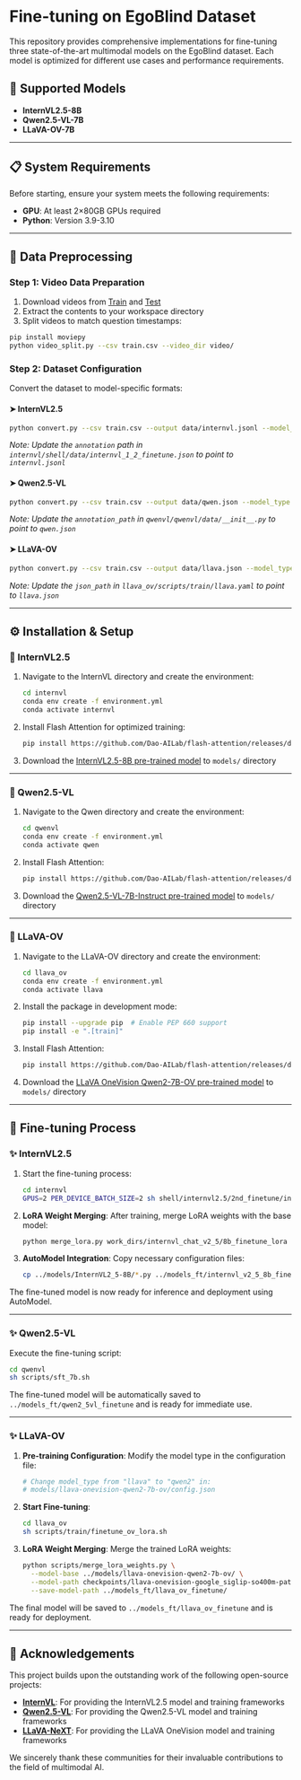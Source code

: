 # Fine-tuning on EgoBlind Dataset

This repository provides comprehensive implementations for fine-tuning three state-of-the-art multimodal models on the EgoBlind dataset. Each model is optimized for different use cases and performance requirements.

## 🤖 Supported Models

- **InternVL2.5-8B**
- **Qwen2.5-VL-7B**
- **LLaVA-OV-7B**

---

## 📋 System Requirements

Before starting, ensure your system meets the following requirements:

- **GPU**: At least 2×80GB GPUs required
- **Python**: Version 3.9-3.10

---

## 🔧 Data Preprocessing

### Step 1: Video Data Preparation

1. Download videos from [Train](https://drive.google.com/drive/folders/1zW8waLCS_8Ay8kOWpCsvF77IeIG9TzOq?usp=sharing) and [Test](https://drive.google.com/drive/folders/1gLcqwKrJcZ7tTbaBI8aWEhPImRdDsGQx?usp=sharing)
2. Extract the contents to your workspace directory
3. Split videos to match question timestamps:

```bash
pip install moviepy
python video_split.py --csv train.csv --video_dir video/
```

### Step 2: Dataset Configuration

Convert the dataset to model-specific formats:

#### ➤ InternVL2.5

```bash
python convert.py --csv train.csv --output data/internvl.jsonl --model_type internvl
```

*Note: Update the `annotation` path in `internvl/shell/data/internvl_1_2_finetune.json` to point to `internvl.jsonl`*

#### ➤ Qwen2.5-VL

```bash
python convert.py --csv train.csv --output data/qwen.json --model_type qwen
```

*Note: Update the `annotation_path` in `qwenvl/qwenvl/data/__init__.py` to point to `qwen.json`*

#### ➤ LLaVA-OV

```bash
python convert.py --csv train.csv --output data/llava.json --model_type llava
```

*Note: Update the `json_path` in `llava_ov/scripts/train/llava.yaml` to point to `llava.json`*

---

## ⚙️ Installation & Setup

### 🔹 InternVL2.5

1. Navigate to the InternVL directory and create the environment:

   ```bash
   cd internvl
   conda env create -f environment.yml
   conda activate internvl
   ```

2. Install Flash Attention for optimized training:

   ```bash
   pip install https://github.com/Dao-AILab/flash-attention/releases/download/v2.7.3/flash_attn-2.7.3+cu12torch2.5cxx11abiFALSE-cp39-cp39-linux_x86_64.whl
   ```

3. Download the [InternVL2.5-8B pre-trained model](https://huggingface.co/OpenGVLab/InternVL2_5-8B) to `models/` directory

---

### 🔹 Qwen2.5-VL

1. Navigate to the Qwen directory and create the environment:

   ```bash
   cd qwenvl
   conda env create -f environment.yml
   conda activate qwen
   ```

2. Install Flash Attention:

   ```bash
   pip install https://github.com/Dao-AILab/flash-attention/releases/download/v2.7.4.post1/flash_attn-2.7.4.post1+cu12torch2.6cxx11abiFALSE-cp310-cp310-linux_x86_64.whl
   ```

3. Download the [Qwen2.5-VL-7B-Instruct pre-trained model](https://huggingface.co/Qwen/Qwen2.5-VL-7B-Instruct) to `models/` directory

---

### 🔹 LLaVA-OV

1. Navigate to the LLaVA-OV directory and create the environment:

   ```bash
   cd llava_ov
   conda env create -f environment.yml
   conda activate llava
   ```

2. Install the package in development mode:

   ```bash
   pip install --upgrade pip  # Enable PEP 660 support
   pip install -e ".[train]"
   ```

3. Install Flash Attention:

   ```bash
   pip install https://github.com/Dao-AILab/flash-attention/releases/download/v2.7.3/flash_attn-2.7.3+cu12torch2.1cxx11abiFALSE-cp310-cp310-linux_x86_64.whl
   ```

4. Download the [LLaVA OneVision Qwen2-7B-OV pre-trained model](https://huggingface.co/lmms-lab/llava-onevision-qwen2-7b-ov) to `models/` directory

---

## 🎯 Fine-tuning Process

### ✨ InternVL2.5

1. Start the fine-tuning process:

   ```bash
   cd internvl
   GPUS=2 PER_DEVICE_BATCH_SIZE=2 sh shell/internvl2.5/2nd_finetune/internvl2_5_8b_dynamic_res_2nd_finetune_lora.sh
   ```

2. **LoRA Weight Merging**: After training, merge LoRA weights with the base model:

   ```bash
   python merge_lora.py work_dirs/internvl_chat_v2_5/8b_finetune_lora ../models_ft/internvl_v2_5_8b_finetune_lora
   ```

3. **AutoModel Integration**: Copy necessary configuration files:

   ```bash
   cp ../models/InternVL2_5-8B/*.py ../models_ft/internvl_v2_5_8b_finetune_lora/
   ```

The fine-tuned model is now ready for inference and deployment using AutoModel.

---

### ✨ Qwen2.5-VL

Execute the fine-tuning script:

```bash
cd qwenvl
sh scripts/sft_7b.sh
```

The fine-tuned model will be automatically saved to `../models_ft/qwen2_5vl_finetune` and is ready for immediate use.

---

### ✨ LLaVA-OV

1. **Pre-training Configuration**: Modify the model type in the configuration file:

   ```bash
   # Change model_type from "llava" to "qwen2" in:
   # models/llava-onevision-qwen2-7b-ov/config.json
   ```

2. **Start Fine-tuning**:

   ```bash
   cd llava_ov
   sh scripts/train/finetune_ov_lora.sh
   ```

3. **LoRA Weight Merging**: Merge the trained LoRA weights:

   ```bash
   python scripts/merge_lora_weights.py \
     --model-base ../models/llava-onevision-qwen2-7b-ov/ \
     --model-path checkpoints/llava-onevision-google_siglip-so400m-patch14-384-Qwen2-7B-Instruct-ov_stage_am9_lora/ \
     --save-model-path ../models_ft/llava_ov_finetune/
   ```

The final model will be saved to `../models_ft/llava_ov_finetune` and is ready for deployment.

---

## 🙏 Acknowledgements

This project builds upon the outstanding work of the following open-source projects:

- **[InternVL](https://github.com/OpenGVLab/InternVL)**: For providing the InternVL2.5 model and training frameworks
- **[Qwen2.5-VL](https://github.com/QwenLM/Qwen2.5-VL)**: For providing the Qwen2.5-VL model and training frameworks
- **[LLaVA-NeXT](https://github.com/LLaVA-VL/LLaVA-NeXT)**: For providing the LLaVA OneVision model and training frameworks

We sincerely thank these communities for their invaluable contributions to the field of multimodal AI.


